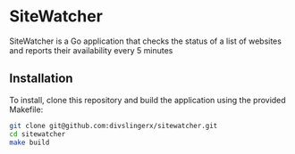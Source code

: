 # SiteWatcher

SiteWatcher is a Go application that checks the status of a list of websites and reports their availability every 5 minutes

## Installation

To install, clone this repository and build the application using the provided Makefile:

```sh
git clone git@github.com:divslingerx/sitewatcher.git
cd sitewatcher
make build
